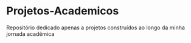 # Projetos-Academicos
Repositório dedicado apenas a projetos construídos ao longo da minha jornada acadêmica
